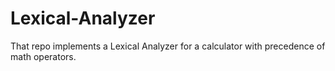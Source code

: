 # Lexical-Analyzer
That repo implements a Lexical Analyzer for a calculator with precedence of math operators.
